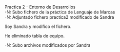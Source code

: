 Practica 2 - Entorno de Desarrollos
<br>
 -N: Subo fichero de la práctica de Lenguaje de Marcas
<br>
 -N: Adjuntado fichero practica2 modificado de Sandra

Soy Sandra y modifico el fichero.

He eliminado tabla de equipo.
 
 -N: Subo archivos modificados por Sandra